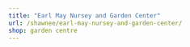 ```yaml
---
title: "Earl May Nursey and Garden Center"
url: /shawnee/earl-may-nursey-and-garden-center/
shop: garden centre
---
```

